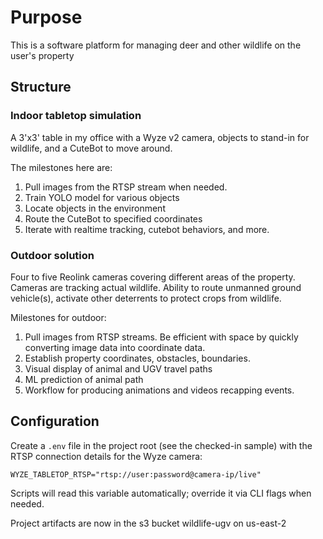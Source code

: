 # Purpose 

This is a software platform for managing deer and other wildlife on the user's property

## Structure

### Indoor tabletop simulation

A 3'x3' table in my office with a Wyze v2 camera, objects to stand-in for wildlife, and a CuteBot to move around. 

The milestones here are: 
1. Pull images from the RTSP stream when needed.
2. Train YOLO model for various objects 
3. Locate objects in the environment
4. Route the CuteBot to specified coordinates
5. Iterate with realtime tracking, cutebot behaviors, and more.

### Outdoor solution

Four to five Reolink cameras covering different areas of the property. Cameras are tracking actual wildlife. Ability to route unmanned ground vehicle(s), activate other deterrents to protect crops from wildlife. 

Milestones for outdoor:
1. Pull images from RTSP streams. Be efficient with space by quickly converting image data into coordinate data. 
2. Establish property coordinates, obstacles, boundaries. 
3. Visual display of animal and UGV travel paths
4. ML prediction of animal path
5. Workflow for producing animations and videos recapping events. 

## Configuration

Create a `.env` file in the project root (see the checked-in sample) with the RTSP connection details for the Wyze camera:

```
WYZE_TABLETOP_RTSP="rtsp://user:password@camera-ip/live"
```

Scripts will read this variable automatically; override it via CLI flags when needed.

Project artifacts are now in the s3 bucket wildlife-ugv on us-east-2
